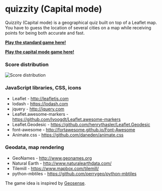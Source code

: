 # quizzity (Capital mode)

Quizzity (Capital mode) is a geographical quiz built on top of a Leaflet map. You have to guess the location of several cities on a map while receiving points for being both accurate and fast.

[**Play the standard game here!**](https://david-peter.de/quizzity/)

[**Play the capital mode game here!**](https://todomagichere.github.io/quizzity/)

### Score distribution
![Score distribution](https://raw.githubusercontent.com/sharkdp/quizzity/master/statistics/histogram.png)

### JavaScript libraries, CSS, icons
* Leaflet - http://leafletjs.com
* lodash - https://lodash.com
* jquery - http://jquery.com
* Leaflet.awesome-markers - https://github.com/lvoogdt/Leaflet.awesome-markers
* Leaflet.Geodesic - https://github.com/henrythasler/Leaflet.Geodesic
* font-awesome - http://fortawesome.github.io/Font-Awesome
* Animate.css - https://github.com/daneden/animate.css

### Geodata, map rendering
* GeoNames - http://www.geonames.org
* Natural Earth - http://www.naturalearthdata.com/
* Tilemill - https://www.mapbox.com/tilemill/
* python-mbtiles - https://github.com/perrygeo/python-mbtiles

The game idea is inspired by [Geosense](http://www.geosense.net/).
